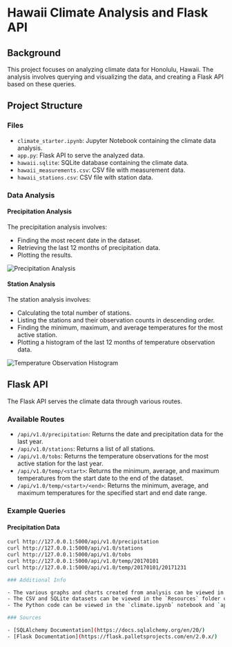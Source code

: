 # Hawaii Climate Analysis and Flask API

## Background

This project focuses on analyzing climate data for Honolulu, Hawaii. The analysis involves querying and visualizing the data, and creating a Flask API based on these queries.

## Project Structure

### Files

- `climate_starter.ipynb`: Jupyter Notebook containing the climate data analysis.
- `app.py`: Flask API to serve the analyzed data.
- `hawaii.sqlite`: SQLite database containing the climate data.
- `hawaii_measurements.csv`: CSV file with measurement data.
- `hawaii_stations.csv`: CSV file with station data.

### Data Analysis

#### Precipitation Analysis

The precipitation analysis involves:
- Finding the most recent date in the dataset.
- Retrieving the last 12 months of precipitation data.
- Plotting the results.

![Precipitation Analysis](../SurfsUp/graph_visuals/precipitation_analysis.png)

#### Station Analysis

The station analysis involves:
- Calculating the total number of stations.
- Listing the stations and their observation counts in descending order.
- Finding the minimum, maximum, and average temperatures for the most active station.
- Plotting a histogram of the last 12 months of temperature observation data.

![Temperature Observation Histogram](../SurfsUp/graph_visuals/temperature_observation_histogram.png)

## Flask API

The Flask API serves the climate data through various routes.

### Available Routes

- `/api/v1.0/precipitation`: Returns the date and precipitation data for the last year.
- `/api/v1.0/stations`: Returns a list of all stations.
- `/api/v1.0/tobs`: Returns the temperature observations for the most active station for the last year.
- `/api/v1.0/temp/<start>`: Returns the minimum, average, and maximum temperatures from the start date to the end of the dataset.
- `/api/v1.0/temp/<start>/<end>`: Returns the minimum, average, and maximum temperatures for the specified start and end date range.

### Example Queries

#### Precipitation Data

```sh
curl http://127.0.0.1:5000/api/v1.0/precipitation
curl http://127.0.0.1:5000/api/v1.0/stations
curl http://127.0.0.1:5000/api/v1.0/tobs
curl http://127.0.0.1:5000/api/v1.0/temp/20170101
curl http://127.0.0.1:5000/api/v1.0/temp/20170101/20171231

### Additional Info

- The various graphs and charts created from analysis can be viewed in the `graph_visuals` folder of this repository.
- The CSV and SQLite datasets can be viewed in the `Resources` folder of this repository.
- The Python code can be viewed in the `climate.ipynb` notebook and `app.py` script in this repository.

### Sources

- [SQLAlchemy Documentation](https://docs.sqlalchemy.org/en/20/)
- [Flask Documentation](https://flask.palletsprojects.com/en/2.0.x/)
